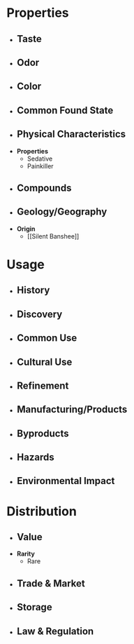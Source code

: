 # Properties
- **Taste**
	- 
- **Odor**
	- 
- **Color**
	- 
- **Common Found State**
	- 
- **Physical Characteristics**
	- 
- **Properties**
	- Sedative
	- Painkiller
- **Compounds**
	- 
- **Geology/Geography**
	- 
- **Origin**
	- [[Silent Banshee]]
# Usage
- **History**
	- 
- **Discovery**
	- 
- **Common Use**
	- 
- **Cultural Use**
	- 
- **Refinement**
	- 
- **Manufacturing/Products**
	- 
- **Byproducts**
	- 
- **Hazards**
	- 
- **Environmental Impact**
	- 
# Distribution
- **Value**
	- 
- **Rarity**
	- Rare
- **Trade & Market**
	- 
- **Storage**
	- 
- **Law & Regulation**
	- 